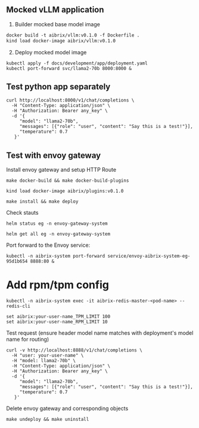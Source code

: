## Mocked vLLM application

1. Builder mocked base model image
```dockerfile
docker build -t aibrix/vllm:v0.1.0 -f Dockerfile .
kind load docker-image aibrix/vllm:v0.1.0
```

2. Deploy mocked model image
```shell
kubectl apply -f docs/development/app/deployment.yaml
kubectl port-forward svc/llama2-70b 8000:8000 &
```

## Test python app separately

```shell
curl http://localhost:8000/v1/chat/completions \
  -H "Content-Type: application/json" \
  -H "Authorization: Bearer any_key" \
  -d '{
     "model": "llama2-70b",
     "messages": [{"role": "user", "content": "Say this is a test!"}],
     "temperature": 0.7
   }'
```



## Test with envoy gateway

Install envoy gateway and setup HTTP Route
```shell
make docker-build && make docker-build-plugins

kind load docker-image aibrix/plugins:v0.1.0

make install && make deploy
```

Check stauts
```shell
helm status eg -n envoy-gateway-system

helm get all eg -n envoy-gateway-system
```

Port forward to the Envoy service:
```shell
kubectl -n aibrix-system port-forward service/envoy-aibrix-system-eg-95d1b654 8888:80 &
```

# Add rpm/tpm config 
```shell
kubectl -n aibrix-system exec -it aibrix-redis-master-<pod-name> -- redis-cli

set aibrix:your-user-name_TPM_LIMIT 100
set aibrix:your-user-name_RPM_LIMIT 10
```

Test request (ensure header model name matches with deployment's model name for routing)
```shell
curl -v http://localhost:8888/v1/chat/completions \
  -H "user: your-user-name" \
  -H "model: llama2-70b" \
  -H "Content-Type: application/json" \
  -H "Authorization: Bearer any_key" \
  -d '{
     "model": "llama2-70b",
     "messages": [{"role": "user", "content": "Say this is a test!"}],
     "temperature": 0.7
   }'
```


Delete envoy gateway and corresponding objects
```shell
make undeploy && make uninstall
```